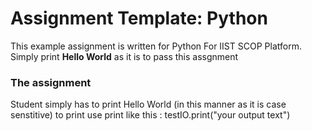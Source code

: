# Assignment Template: Python
This example assignment is written for Python For IIST SCOP Platform. Simply print **Hello World** as it is to pass this assgnment 

### The assignment
Student simply has to print Hello World (in this manner as it is case senstitive) 
to print use print like this :
  testIO.print("your output text")


